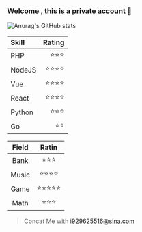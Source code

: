### Welcome , this is a private account 👋

<!--
**Gyuyang/Gyuyang** is a ✨ _special_ ✨ repository because its `README.md` (this file) appears on your GitHub profile.

Here are some ideas to get you started:

- 🔭 I’m currently working on ...
- 🌱 I’m currently learning ...
- 👯 I’m looking to collaborate on ...
- 🤔 I’m looking for help with ...
- 💬 Ask me about ...
- 📫 How to reach me: ...
- 😄 Pronouns: ...
- ⚡ Fun fact: ...
-->

![Anurag's GitHub stats](https://github-readme-stats.vercel.app/api?username=Gyuyang&theme=dark&show_icons=true)
<br>
<!-- ![Top Languages Card](https://github-readme-stats.vercel.app/api/top-langs/?username=Gyuyang) -->

|Skill|Rating|
|:--|--:|
|PHP|⭐⭐⭐|
|NodeJS|⭐⭐⭐⭐|
|Vue|⭐⭐⭐⭐|
|React|⭐⭐⭐⭐|
|Python|⭐⭐⭐|
|Go|⭐⭐|

|Field|Ratin|
|:--:|:--:|
|Bank|⭐⭐⭐|
|Music|⭐⭐⭐⭐|
|Game|⭐⭐⭐⭐⭐|
|Math|⭐⭐⭐|


>Concat Me with i929625516@sina.com
